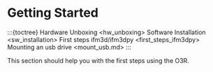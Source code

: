 # Getting Started

:::{toctree}
Hardware Unboxing <hw_unboxing>
Software Installation <sw_installation>
First steps ifm3d/ifm3dpy <first_steps_ifm3dpy>
Mounting an usb drive <mount_usb.md>
:::

This section should help you with the first steps using the O3R.
